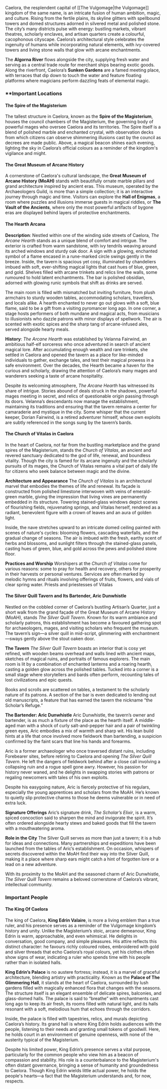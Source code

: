Caelora, the resplendent capital of [[The Vulgomage|the Vulgomage]] kingdom of the same name, is an intricate fusion of human ambition, magic, and culture. Rising from the fertile plains, its skyline glitters with spellbound towers and domed structures adorned in silvered metal and polished stone. The city’s many districts pulse with energy: bustling markets, vibrant theatres, scholarly enclaves, and artisan quarters create a colourful, cacophonous cityscape. Caelora’s architectural style celebrates the ingenuity of humans while incorporating natural elements, with ivy-covered towers and living stone walls that glow with arcane enchantments.

The **Algorna River** flows alongside the city, supplying fresh water and serving as a central trade route for merchant ships bearing exotic goods. Along the riverfront, Caelora’s **Sunken Gardens** are a famed meeting place, with terraces that dip down to touch the water and feature floating platforms where magicians perform dazzling feats of elemental magic.

### **Important Locations

#### The Spire of the Magisterium
The tallest structure in Caelora, known as the **Spire of the Magisterium**, houses the council chambers of the Magisterium, the governing body of powerful mages who oversee Caelora and its territories. The Spire itself is a blend of polished marble and enchanted crystal, with observation decks from which citizens can observe shimmering illusions cast by the council as decrees are made public. Above, a magical beacon shines each evening, lighting the sky in Caelora’s official colours as a reminder of the kingdom's vigilance and might.

#### The Great Museum of Arcane History
A cornerstone of Caelora's cultural landscape, the **Great Museum of Arcane History (MoAH)** stands with beautifully ornate marble pillars and grand architecture inspired by ancient eras. This museum, operated by the Archaeologers Guild, is more than a simple collection; it is an interactive journey through magic and time. Visitors can explore the **Hall of Enigmas**, a room where puzzles and illusions immerse guests in magical riddles, or **The Vault of the Ancients**, where only the most powerful artifacts of bygone eras are displayed behind layers of protective enchantments.

#### The Hearth Arcana
**Description**: Nestled within one of the winding side streets of Caelora, _The Arcane Hearth_ stands as a unique blend of comfort and intrigue. The exterior is crafted from warm sandstone, with ivy tendrils weaving around its arched windows and sturdy oak door. A sign with a glowing, enchanted symbol of a flame encased in a rune-marked circle swings gently in the breeze. Inside, the tavern is spacious yet cosy, illuminated by chandeliers imbued with soft, ever-shifting magical lights that cast hues of blue, green, and gold. Shelves filled with arcane trinkets and relics line the walls, some rumoured to hold latent enchantments. The bar is polished obsidian, adorned with glowing runic symbols that shift as drinks are served.

The main room is filled with mismatched but inviting furniture, from plush armchairs to sturdy wooden tables, accommodating scholars, travellers, and locals alike. A hearth enchanted to never go out glows with a soft, blue flame, said to be a gift from a visiting pyromancer long ago. In one corner, a stage hosts performers of both mundane and magical acts, from musicians to illusionists who dazzle patrons with minor displays of spellwork. The air is scented with exotic spices and the sharp tang of arcane-infused ales, served alongside hearty meals.

**History**: _The Arcane Hearth_ was established by Velanna Fairwind, an ambitious half-elf sorceress who once adventured in search of ancient magical lore. After accumulating enough wealth and rare trinkets, she settled in Caelora and opened the tavern as a place for like-minded individuals to gather, exchange tales, and test their magical prowess in a safe environment. Over the decades, the Hearth became a haven for the curious and scholarly, drawing the attention of Caelora’s many mages and wanderers seeking a taste of arcane hospitality.

Despite its welcoming atmosphere, _The Arcane Hearth_ has witnessed its share of intrigue. Stories abound of deals struck in the shadows, powerful mages meeting in secret, and relics of questionable origin passing through its doors. Velanna’s descendants now manage the establishment, maintaining its traditions and ensuring that the tavern remains a center for camaraderie and mystique in the city. Some whisper that the current keeper, Dorian Fairwind, is a retired adventurer himself, whose own exploits are subtly referenced in the songs sung by the tavern’s bards.

#### The Church of Vitalas in Caelora

In the heart of Caelora, not far from the bustling marketplace and the grand spires of the Magisterium, stands the *Church of Vitalas*, an ancient and revered sanctuary dedicated to the god of life, renewal, and boundless vitality. Though the city is famed for its arcane ingenuity and the scholarly pursuits of its mages, the Church of Vitalas remains a vital part of daily life for citizens who seek balance between magic and the divine.

**Architecture and Appearance**
The *Church of Vitalas* is an architectural marvel that embodies the themes of life and renewal. Its façade is constructed from polished limestone interwoven with veins of emerald-green marble, giving the impression that living vines are permanently embedded in its structure. Towering stained-glass windows depict scenes of flourishing fields, rejuvenating springs, and Vitalas herself, rendered as a radiant, benevolent figure with a crown of leaves and an aura of golden light.

Inside, the nave stretches upward to an intricate domed ceiling painted with scenes of nature's cycles: blooming flowers, cascading waterfalls, and the gradual change of seasons. The air is imbued with the fresh, earthy scent of herbs and blossoms, and sunlight filters through the stained-glass panels, casting hues of green, blue, and gold across the pews and polished stone floor.

**Practices and Worship**
Worshipers at the *Church of Vitalas* come for various reasons: some to pray for health and recovery, others for prosperity in their harvests or personal ventures. Services are often marked by melodic hymns and rituals involving offerings of fruits, flowers, and vials of clear spring water. Priests and priestesses of Vitalas

#### The Silver Quill Tavern and Its Bartender, Aric Dunwhistle

Nestled on the cobbled corner of Caelora’s bustling Artisan’s Quarter, just a short walk from the grand façade of the Great Museum of Arcane History (MoAH), stands *The Silver Quill Tavern*. Known for its warm ambiance and scholarly patrons, this establishment has become a favoured gathering spot for archaeologers, mages, and visiting scholars who frequent the museum. The tavern’s sign—a silver quill in mid-script, glimmering with enchantment—sways gently above the stout oaken door.

**The Tavern**
*The Silver Quill Tavern* boasts an interior that is cosy yet refined, with wooden beams overhead and walls lined with ancient maps, sketches of magical ruins, and portraits of famous explorers. The main room is lit by a combination of enchanted lanterns and a roaring hearth, casting a golden glow across the polished tables. Tucked into a corner is a small stage where storytellers and bards often perform, recounting tales of lost civilizations and epic quests.

Books and scrolls are scattered on tables, a testament to the scholarly nature of its patrons. A section of the bar is even dedicated to lending out old manuscripts, a feature that has earned the tavern the nickname “the Scholar’s Refuge.”

**The Bartender: Aric Dunwhistle**
Aric Dunwhistle, the tavern’s owner and bartender, is as much a fixture of the place as the hearth itself. A middle-aged man with a shock of curly salt-and-pepper hair and a pair of twinkling green eyes, Aric embodies a mix of warmth and sharp wit. His lean build hints at a life that once involved more fieldwork than bartending, a suspicion confirmed by the faint scars that line his hands and forearms.

Aric is a former archaeologer who once traversed distant ruins, including Forebearer sites, before retiring to Caelora and opening *The Silver Quill Tavern*. He left the dangers of fieldwork behind after a close call involving a collapsing ruin and a rogue spell gone awry. However, his passion for history never waned, and he delights in swapping stories with patrons or regaling newcomers with tales of his own exploits.

Despite his easygoing nature, Aric is fiercely protective of his regulars, especially the young apprentices and scholars from the MoAH. He’s known to quietly slip protective charms to those he deems vulnerable or in need of extra luck.

**Signature Offerings**
Aric’s signature drink, *The Scholar’s Elixir*, is a warm, spiced concoction said to sharpen the mind and invigorate the spirit. It’s often ordered alongside hearty stews and baked goods that fill the tavern with a mouthwatering aroma.

**Role in the City**
The Silver Quill serves as more than just a tavern; it is a hub for ideas and connections. Many partnerships and expeditions have been launched from the tables of Aric’s establishment. On occasion, whispers of secrets discovered within the MoAH find their way into the Silver Quill, making it a place where sharp ears might catch a hint of forgotten lore or a lead on a new adventure.

With its proximity to the MoAH and the seasoned charm of Aric Dunwhistle, *The Silver Quill Tavern* remains a beloved cornerstone of Caelora’s vibrant, intellectual community.

### **Important People**

#### The King Of Caelora
The king of Caelora, **King Edrin Valaire**, is more a living emblem than a true ruler, and his presence serves as a reminder of the Vulgomage kingdom’s history and unity. Unlike the Magisterium’s stoic, arcane demeanour, King Edrin is warm, approachable, and even whimsical. He delights in conversation, good company, and simple pleasures. His attire reflects this distinct character: he favours richly coloured robes, embroidered with gold and silver threads that echo Caelora’s royal colours, yet his clothes often show signs of wear, indicating a ruler who spends time with his people rather than in isolated halls.

**King Edrin’s Palace** is no austere fortress; instead, it is a marvel of graceful architecture, blending artistry with practicality. Known as the **Palace of The Glimmering Hall**, it stands at the heart of Caelora, surrounded by lush gardens filled with magically enhanced flora that changes with the seasons. The structure itself is an elegant ensemble of delicate spires, balconies, and glass-domed halls. The palace is said to “breathe” with enchantments cast long ago to keep its air fresh, its rooms filled with natural light, and its halls resonant with a soft, melodious hum that echoes through the corridors. 

Inside, the palace is filled with tapestries, relics, and murals depicting Caelora’s history. Its grand hall is where King Edrin holds audiences with the people, listening to their needs and granting small tokens of goodwill. Here, he holds court in an environment of genuine openness, with none of the austerity typical of the Magisterium. 

Despite his limited power, King Edrin’s presence serves a vital purpose, particularly for the common people who view him as a beacon of compassion and stability. His role is a counterbalance to the Magisterium's often distant governance, bringing a sense of humanity and groundedness to Caelora. Though King Edrin wields little actual power, he holds the people's hearts—a fact that the Magisterium understands and, for now, respects.